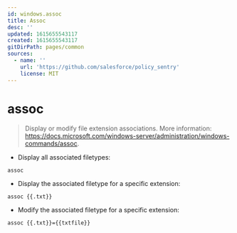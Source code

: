 ```yaml
---
id: windows.assoc
title: Assoc
desc: ''
updated: 1615655543117
created: 1615655543117
gitDirPath: pages/common
sources:
  - name: ''
    url: 'https://github.com/salesforce/policy_sentry'
    license: MIT
---
```

# assoc

> Display or modify file extension associations.
> More information: <https://docs.microsoft.com/windows-server/administration/windows-commands/assoc>.

- Display all associated filetypes:

`assoc`

- Display the associated filetype for a specific extension:

`assoc {{.txt}}`

- Modify the associated filetype for a specific extension:

`assoc {{.txt}}={{txtfile}}`

